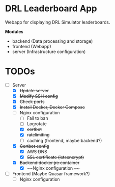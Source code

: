 # DRL Leaderboard App
Webapp for displaying DRL Simulator leaderboards.

**Modules**
* backend (Data processing and storage)
* frontend (Webapp)
* server (Infrastructure configuration)

# TODOs
* [ ] Server
  * [x] ~~Update server~~
  * [x] ~~Modify SSH config~~
  * [x] ~~Check ports~~
  * [x] ~~Install Docker, Docker Compose~~
  * [ ] Nginx configuration
    * [ ] Fail to ban
    * [ ] Logrotate
    * [x] ~~certbot~~
    * [x] ~~ratelimiting~~
    * [ ] caching (frontend, maybe backend?)
  * [x] ~~Certbot config~~
    * [x] ~~AWS DNS~~
    * [x] ~~SSL certificate (letsencrypt)~~
  * [x] ~~Backend docker jre container~~
    * [x] ~~Nginx configuration ~~
* [ ] Frontend (Maybe Quasar framework?)
  * [ ] Nginx configuration
